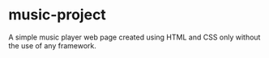 # music-project

A simple music player web page created using HTML and CSS only without the use of any framework.

